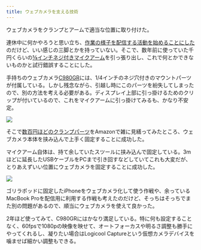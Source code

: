 ```yaml
---
title: ウェブカメラを支える技術
---
```

ウェブカメラをクランプとアームで適当な位置に取り付けた。

連休中に何かやろうと思い立ち、[作業の様子を配信する活動を始めることにした](https://www.youtube.com/channel/UC5s-KpSDGzxWPWNv94PnJHw)のだけど、いい感じの三脚とかを持っていない。そこで、数年前に使っていた千円くらいの[⅝インチネジ付きマイクアーム](https://www.amazon.co.jp/dp/B074T9CT1R)を引っ張り出し、これで何とかできないものかと試行錯誤することにした。

手持ちのウェブカメラ[C980GR](https://www.amazon.co.jp/dp/B086R71LGW)には、1/4インチのネジ穴付きのマウントパーツが付属している。しかし残念ながら、引越し時にこのパーツを紛失してしまったので、別の方法を考える必要がある。ディスプレイ上部に引っ掛けるためのクリップが付いているので、これをマイクアームに引っ掛けてみるも、かなり不安定。

![](https://lh3.googleusercontent.com/docs/AG8NV2Z9-g6CjushpeJ96ji0kL7vr9_Cd02Bu-e6XELfM6adbIr0cz18T7bDbUM4KIQmllefV8w86syaVyEYirtjww4cU9QBOj6XfMI0R14iAx5tGc8XUwu9p_Fty1T5lpLBVd5JwHhhyMvLk-GNGO5Z1lBxUuT5a5X_5yacbwj2B-KEzewg6ztxD1bO4IgO_4gbA-8H_IjVkSmULJKqAPmedcyTBzwnSjlMiNtU8PWW_-5X00-zBRFw_hqud-A_FEKJPRvW-GBvFn-C7cMLLMRSI-cAs0WZ6FU0Hrnva3KAiJtDkEeUKEzvEV7jsZ4Za5p49e-Nqy22Y30z5gFetAORkYRoB72uJHTGa4W996rDAhfmDyjRT07QachvPsG3cQBfWD-UIqJ2-YyPJ51s9EUggKKK81Aevsj5hF4lNZMwp4dv2SEkZDrxit3UcuJ8yUVBR4Pj_RVQKQf3eyfygdERG1rc8N7blSURigje-VSz9tr0FRUXzhW_VmmpvVZUP0GTbIFrqdwW4HPHivnlHhFYHdzgmV8zM38LGdrfp2nK25jcws1E_5GbDQNZgLf7ciSDVleb5XiZOMgVKwX8Mx5lpwL4Tk3lYjF99r2roZHgxxrok9lzLFd7U1n9FQsyJZTiO6X6rjITCHVKjBbq1hzwK6FC_HKfWV5apl9nYH64E93s3QszRRPEThyqNyuK-6M5KraLW2aTFzooSlxiYKwAxKaYD7y1jt_RuBMDstfxN0U_QkVwZ9p5XuQza-gxB95GLwz25WRxbB_gxBvt_lrZBVQJiRwqctPjiZsTckNuRpaJbKW2NXWliq8jkqwWd9git5B6l_Z0LxIiRfokg7p5oZpsR_SZzl8mHTDSzVReH1mpzwsy66eXLjnM9VlgPBxDt-8XjxL7oHSGeqRCpmfz6buiHde-Fssh1osEAgRb5NKwLWPjk9XPXThDVZUUTObRTDXm368JJx-fbA_HqrnheictLjy6bUs5DuAU-w8Ezv7-wtUoWSzvAooMbDlWS97Yibck30hGOwznzPkwQ2XBYf1pjV278-zxJJ7aPhb16PzvTkh2SEUkFesJ-OZuTTY4L8n-2QN2BI41kYzD_ORE3qDEiyq0DqpBApEQqturO4k-fShxn5Qu2pB-tNj0Dh2ZenqJwzzFI9ywSlLpjWqc4jJoLkbz-lAdQbLTUbpGYkAKueGPtN8aITha-UdGaew3Jb886sOlR7v6DC8MN1xJ_r8tMJ0IVIPZfvK2wrIDgeW3UnmN)

そこで[数百円ほどのクランプパーツ](https://www.amazon.co.jp/dp/B0832PFWCV)をAmazonで雑に見繕ってみたところ、ウェブカメラ本体を挟み込んで上手く固定することに成功した。

マイクアーム自体は、持て余していたスツールに挟み込んで固定している。3mほどに延長したUSBケーブルをPCまで引き回すなどしていてこれも大変だが、とりあえずいい位置にウェブカメラを固定することに成功した。

![](https://lh3.googleusercontent.com/docs/AG8NV2Yaarfi8HS9jh-Aff5AzUskV9N8-VZ61L3QncgDU6-OUM_MhIRlDq2YTzHpMvkWlVw3k3ZcTgFZ5voyIJekF8-hljMJppUyfxbyUPe5MksF-QsAEfaKwPrBsSxMhNZ21d4xFlUwzEZBqZFZ-yAYxhYZcrmHpmjFHczB9tOVmbkYKj2DP559cr0xTWYexpHwwPoG7ymMS_ResrdUQN--iBUVeUq2S_y3S7aLnV3Ae007aEgjrLemNyzbEIRO7QFGRSJcjaGmwAHUBe_HWUzD7Z8KQM1s25pzmFxfXydcN1PlrFi9X7nLl90xueVhvRUoDitqDYK_QpM7vcQBezBqzUgQlYJ-YOjVq1nx-vEf85u6HI-fCDJjnqax4F3HROYNQ2ZyoZ_pcZfxlR64uXesmXA6docUpjTI8eB9SqEmRJPrqU32HSkFPdRjUSINXbJkzY_gXCUQ4Zko9N0mVyyUhQh3blXrPDU6rlY2ewTB46Ae-thn5hUtZZ83T9Er-6OL-FbUptPocyKyaJmEO5HAEW0RdZFwTLlJ3EN4Lip9XtcU2_xzDq96VsemRMNOe9p4_edQYXh4RtYuOSqnd9gGecVSSud3VBKXuugTVrV3swbb1wdVYdliDgRMsRTktE-VZv59Aoflj4VhJBqF57q-MEAaYIes4sWiybYTlAbIBoB0k25_nE8BmymtERQdGfkg5YDDaOIovnc5TZ4rHe8y9yWeRVaVynMde-jDEPy7GB4K-d7oRGs2Z3HEjO57zV7ALzkxgZ_HyNpWLJ3QqqhqKtGJhW79OB1kwpfl3IBQYI0rcRmS01ZA8qPYY1tUiX0Ap43zYoINTX9oTXtboF7QA8S1k1JEk0m6_50cngZ1oFauzlvHQsgeJJVKSfXDglNODXIco_VCDZfmekB0tt1l9zqnvYiG2WWcVCarJ6ae9VOQt-kD-d5H-B1yFCIT-WSdzl9RJGiRkIOYGVA_fe4WY2Pi1HXg4bjbuQrZvTNk2fB-AtHjUELwYhgkllGq75Owkq99j6L_pwxhIcNBjQarGVMLzJaAb4w2KyRMI_D6q9utBUAjYJzTUX-q2lPPmWVw70LCchBsmvW-sXa3Z1huu9x9SccwEDjCa6HP25SetyRjiYvZ5xC16FEOtvGn5VBZWt-WGj_-FR4Qz5i5ipSUP10Hks77UMPYXSBX9aWY2-oimOkTM1h0tF86yQrGm3oV6d7EECzD8gGFjeFKw7i_7JOYhJJDyCV8Wtuqwhksb7CvJ6oS)

ゴリラポッドに固定したiPhoneをウェブカメラ化して使う作戦や、余っているMacBook Proを配信用に利用する作戦も考えたのだけど、そっちはそっちでまた別の問題があるので、順当にウェブカメラを使えて良かった。

2年ほど使ってみて、C980GRにはかなり満足している。特に何も設定することなく、60fpsで1080pの映像を映せて、オートフォーカスや明るさ調整も勝手にやってくれるし、凝りたい場合はLogicool Captureという仮想カメラデバイスを噛ませば細かい調整もできる。
